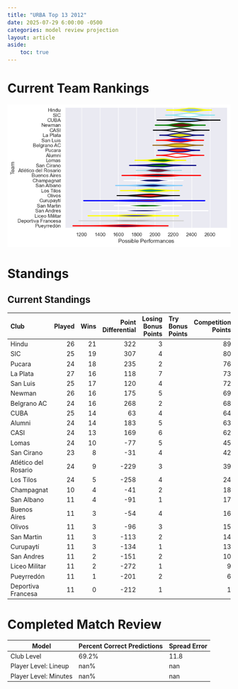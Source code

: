 ```yaml
---  
title: "URBA Top 13 2012"  
date: 2025-07-29 6:00:00 -0500  
categories: model review projection  
layout: article  
aside:  
    toc: true  
---
```

# Current Team Rankings


![Club Rankings](plots/rankings_URBA_Top_13_2012.png)
# Standings

## Current Standings


| Club                 |   Played |   Wins |   Point Differential |   Losing Bonus Points | Try Bonus Points   |   Competition Points |
|:---------------------|---------:|-------:|---------------------:|----------------------:|:-------------------|---------------------:|
| Hindu                |       26 |     21 |                  322 |                     3 |                    |                   89 |
| SIC                  |       25 |     19 |                  307 |                     4 |                    |                   80 |
| Pucara               |       24 |     18 |                  235 |                     2 |                    |                   76 |
| La Plata             |       27 |     16 |                  118 |                     7 |                    |                   73 |
| San Luis             |       25 |     17 |                  120 |                     4 |                    |                   72 |
| Newman               |       26 |     16 |                  175 |                     5 |                    |                   69 |
| Belgrano AC          |       24 |     16 |                  268 |                     2 |                    |                   68 |
| CUBA                 |       25 |     14 |                   63 |                     4 |                    |                   64 |
| Alumni               |       24 |     14 |                  183 |                     5 |                    |                   63 |
| CASI                 |       24 |     13 |                  169 |                     6 |                    |                   62 |
| Lomas                |       24 |     10 |                  -77 |                     5 |                    |                   45 |
| San Cirano           |       23 |      8 |                  -31 |                     4 |                    |                   42 |
| Atlético del Rosario |       24 |      9 |                 -229 |                     3 |                    |                   39 |
| Los Tilos            |       24 |      5 |                 -258 |                     4 |                    |                   24 |
| Champagnat           |       10 |      4 |                  -41 |                     2 |                    |                   18 |
| San Albano           |       11 |      4 |                  -91 |                     1 |                    |                   17 |
| Buenos Aires         |       11 |      3 |                  -54 |                     4 |                    |                   16 |
| Olivos               |       11 |      3 |                  -96 |                     3 |                    |                   15 |
| San Martin           |       11 |      3 |                 -113 |                     2 |                    |                   14 |
| Curupaytí            |       11 |      3 |                 -134 |                     1 |                    |                   13 |
| San Andres           |       11 |      2 |                 -151 |                     2 |                    |                   10 |
| Liceo Militar        |       11 |      2 |                 -272 |                     1 |                    |                    9 |
| Pueyrredón           |       11 |      1 |                 -201 |                     2 |                    |                    6 |
| Deportiva Francesa   |       11 |      0 |                 -212 |                     1 |                    |                    1 |



# Completed Match Review


| Model | Percent Correct Predictions | Spread Error |
| ------ | ------ | ------ |
| Club Level | 69.2% | 11.8 |
| Player Level: Lineup | nan% | nan |
| Player Level: Minutes | nan% | nan |

